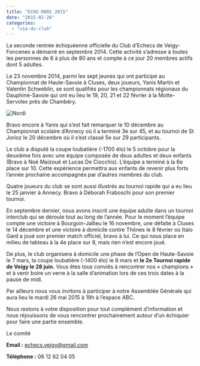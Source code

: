 ```yaml
---
title: "ECHO MARS 2015"
date: "2015-02-26"
categories: 
  - "vie-du-club"
---
```


La seconde rentrée échiquéenne officielle du Club d’Echecs de Veigy-Foncenex a démarré en septembre 2014. Cette activité s’adresse à toutes les personnes de 6 à plus de 80 ans et compte à ce jour 20 membres actifs dont 5 adultes.

Le 23 novembre 2014, parmi les sept jeunes qui ont participé au Championnat de Haute-Savoie à Cluses, deux joueurs, Yanis Martin et Valentin Schweblin, se sont qualifiés pour les championnats régionaux du Dauphiné-Savoie qui ont eu lieu le 19, 20, 21 et 22 février à la Motte-Servolex près de Chambéry.

![Nordi](http://echecs-veigy.fr/wp-content/uploads/2015/01/Jeunes-300x273.jpg)

Bravo encore à Yanis qui s’est fait remarquer le 10 décembre au Championnat scolaire d’Annecy où il a terminé 3e sur 45, et au tournoi de St Jorioz le 20 décembre où il s’est classé 5e sur 29 participants.

Le club a disputé la coupe loubatière (-1700 élo) le 5 octobre pour la deuxième fois avec une équipe composée de deux adultes et deux enfants (Bravo à Noé Maizoué et Lucas De Ciocchis). L’équipe a terminé à la 6e place sur 10. Cette expérience permettra aux enfants de revenir plus forts l’année prochaine accompagnés par d’autres membres du club.

Quatre joueurs du club se sont aussi illustrés au tournoi rapide qui a eu lieu le 25 janvier à Annecy. Bravo à Déborah Fraboschi pour son premier tournoi.

En septembre dernier, nous avons inscrit une équipe adulte dans un tournoi interclub qui se déroule tout au long de l’année. Pour le moment l’équipe compte une victoire à Bourgoin-Jallieu le 16 novembre, une défaite à Cluses le 14 décembre et une victoire à domicile contre Thônes le 8 février où Italo Gard a joué son premier match officiel, bravo à lui. Ce qui nous place en milieu de tableau à la 4e place sur 8, mais rien n’est encore joué.

De plus, le club organisera à domicile une phase de l’Open de Haute-Savoie le 7 mars, la coupe loubatière (-1400 élo) le 8 mars et **le 2e Tournoi rapide de Veigy le 28 juin.** Vous êtes tous conviés à rencontrer nos « champions » et à venir boire un verre à la salle d’animation lors de ces trois dates à la pause de midi.

Par ailleurs nous vous invitons à participer à notre Assemblée Générale qui aura lieu le mardi 26 mai 2015 à 19h à l’espace ABC.

Nous restons à votre disposition pour tout complément d’information et nous réjouissons de vous rencontrer prochainement autour d’un échiquier pour faire une partie ensemble.

Le comité

**Email :** echecs.veigy@gmail.com

**Téléphone :** 06 12 62 04 05

